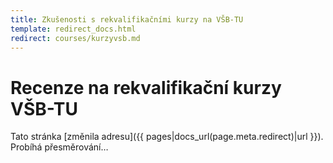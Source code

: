 ```yaml
---
title: Zkušenosti s rekvalifikačními kurzy na VŠB-TU
template: redirect_docs.html
redirect: courses/kurzyvsb.md
---
```


# Recenze na rekvalifikační kurzy VŠB-TU

Tato stránka [změnila adresu]({{ pages|docs_url(page.meta.redirect)|url }}). Probíhá přesměrování…
